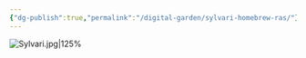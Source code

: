 ```yaml
---
{"dg-publish":true,"permalink":"/digital-garden/sylvari-homebrew-ras/"}
---
```




![Sylvari.jpg|125%](/img/user/Sylvari.jpg)